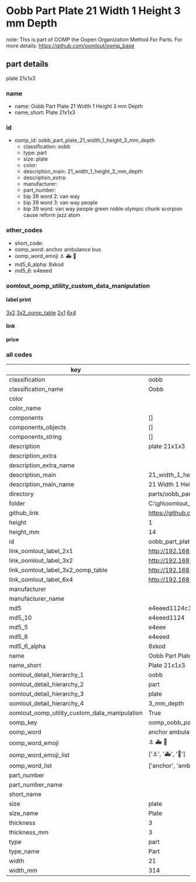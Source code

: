 # Oobb Part Plate 21 Width 1 Height 3 mm Depth  

note: This is part of OOMP the Oopen Organization Method For Parts. For more details: https://github.com/oomlout/oomp_base

##  part details
  



plate 21x1x3



### name
* name: Oobb Part Plate 21 Width 1 Height 3 mm Depth
* name_short: Plate 21x1x3 
### id
* oomp_id: oobb_part_plate_21_width_1_height_3_mm_depth
  * classification: oobb
  * type: part
  * size: plate
  * color: 
  * description_main: 21_width_1_height_3_mm_depth
  * description_extra: 
  * manufacturer: 
  * part_number: 
  * bip 39 word 2: van way
  * bip 39 word 3: van way people
  * bip 39 word: van way people green noble olympic chunk scorpion cause reform jazz atom

### other_codes
* short_code: 
* oomp_word: anchor ambulance bus
* oomp_word_emoji :anchor: :ambulance: :bus:
* md5_6_alpha: 8xkod
* md5_6: e4eeed






### oomlout_oomp_utility_custom_data_manipulation
#### label print
[3x2](http://192.168.1.245:1112/?label=oomp%208xkod)
[3x2_oomp_table](http://192.168.1.108:1112/?label=oomp%208xkod)
[2x1](http://192.168.1.242:1112/?label=oomp%208xkod)
[6x4](http://192.168.1.55:1112/?label=oomp%208xkod)    

#### link

                              

#### price







### all codes 
| key | value |  
| --- | --- |  
| classification | oobb |  
| classification_name | Oobb |  
| color |  |  
| color_name |  |  
| components | [] |  
| components_objects | [] |  
| components_string | [] |  
| description | plate 21x1x3 |  
| description_extra |  |  
| description_extra_name |  |  
| description_main | 21_width_1_height_3_mm_depth |  
| description_main_name | 21 Width 1 Height 3 mm Depth |  
| directory | parts/oobb_part_plate_21_width_1_height_3_mm_depth |  
| folder | C:\gh\oomlout_oobb_version_4_generated_parts\things\oobb_part_plate_21_width_1_height_3_mm_depth |  
| github_link | https://github.com/oomlout/oomlout_oomp_part_src/tree/main/parts/oobb_part_plate_21_width_1_height_3_mm_depth |  
| height | 1 |  
| height_mm | 14 |  
| id | oobb_part_plate_21_width_1_height_3_mm_depth |  
| link_oomlout_label_2x1 | http://192.168.1.242:1112/?label=oomp%208xkod |  
| link_oomlout_label_3x2 | http://192.168.1.245:1112/?label=oomp%208xkod |  
| link_oomlout_label_3x2_oomp_table | http://192.168.1.108:1112/?label=oomp%208xkod |  
| link_oomlout_label_6x4 | http://192.168.1.55:1112/?label=oomp%208xkod |  
| manufacturer |  |  
| manufacturer_name |  |  
| md5 | e4eeed1124c12516694ad66545be0789 |  
| md5_10 | e4eeed1124 |  
| md5_5 | e4eee |  
| md5_6 | e4eeed |  
| md5_6_alpha | 8xkod |  
| name | Oobb Part Plate 21 Width 1 Height 3 mm Depth |  
| name_short | Plate 21x1x3  |  
| oomlout_detail_hierarchy_1 | oobb |  
| oomlout_detail_hierarchy_2 | part |  
| oomlout_detail_hierarchy_3 | plate |  
| oomlout_detail_hierarchy_4 | 3_mm_depth |  
| oomlout_oomp_utility_custom_data_manipulation | True |  
| oomp_key | oomp_oobb_part_plate_21_width_1_height_3_mm_depth |  
| oomp_word | anchor ambulance bus |  
| oomp_word_emoji | :anchor: :ambulance: :bus: |  
| oomp_word_emoji_list | [':anchor:', ':ambulance:', ':bus:'] |  
| oomp_word_list | ['anchor', 'ambulance', 'bus'] |  
| part_number |  |  
| part_number_name |  |  
| short_name |  |  
| size | plate |  
| size_name | Plate |  
| thickness | 3 |  
| thickness_mm | 3 |  
| type | part |  
| type_name | Part |  
| width | 21 |  
| width_mm | 314 |  
